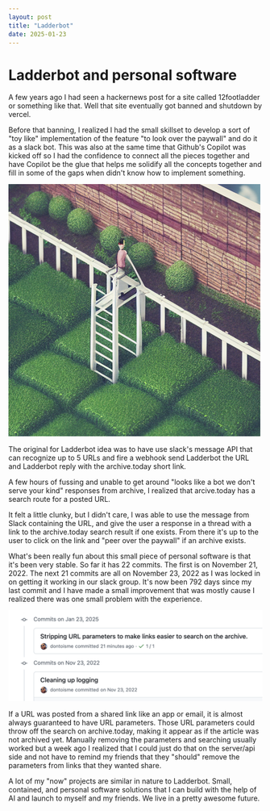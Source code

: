 ```yaml
---
layout: post
title: "Ladderbot"
date: 2025-01-23
---
```


# Ladderbot and personal software

A few years ago I had seen a hackernews post for a site called 12footladder or something like that. Well that site eventually got banned and shutdown by vercel. 

Before that banning, I realized I had the small skillset to develop a sort of "toy like" implementation of the feature "to look over the paywall" and do it as a slack bot. This was also at the same time that Github's Copilot was kicked off so I had the confidence to connect all the pieces together and have Copilot be the glue that helps me solidify all the concepts together and fill in some of the gaps when didn't know how to implement something.

![old Dale-2 generated image of a person on a ladder in a garden looking over the wall of the garden](/assets/images/posts/2025-01-23-ladderbot/ladderbot.png)

The original for Ladderbot idea was to have use slack's message API that can recognize up to 5 URLs and fire a webhook send Ladderbot the URL and Ladderbot reply with the archive.today short link. 

A few hours of fussing and unable to get around "looks like a bot we don't serve your kind" responses from archive, I realized that arcive.today has a search route for a posted URL. 

It felt a little clunky, but I didn't care, I was able to use the message from Slack containing the URL, and give the user a response in a thread with a link to the archive.today search result if one exists. From there it's up to the user to click on the link and "peer over the paywall" if an archive exists. 

What's been really fun about this small piece of personal software is that it's been very stable. So far it has 22 commits. The first is on November 21, 2022. The next 21 commits are all on November 23, 2022 as I was locked in on getting it working in our slack group. It's now been 792 days since my last commit and I have made a small improvement that was mostly cause I realized there was one small problem with the experience.

![my last two commits, January 23, 2025, and November 23, 2022](/assets/images/posts/2025-01-23-ladderbot/commit-gap.png)

If a URL was posted from a shared link like an app or email, it is almost always guaranteed to have URL parameters. Those URL parameters could throw off the search on archive.today, making it appear as if the article was not archived yet. Manually removing the parameters and searching usually worked but a week ago I realized that I could just do that on the server/api side and not have to remind my friends that they "should" remove the parameters from links that they wanted share. 

A lot of my "now" projects are similar in nature to Ladderbot. Small, contained, and personal software solutions that I can build with the help of AI and launch to myself and my friends. We live in a pretty awesome future. 